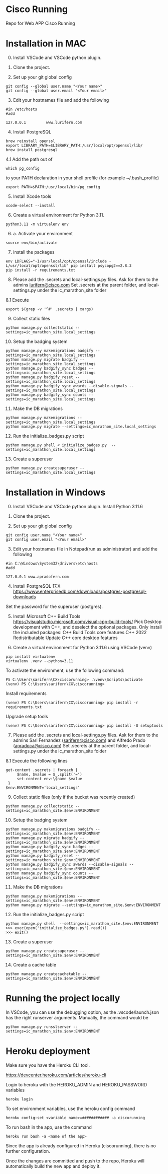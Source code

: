 # Cisco Running

Repo for Web APP Cisco Running

# Installation in MAC

0. Install VSCode and VSCode python plugin.

1. Clone the project.

2. Set up your git global config

``` 
git config --global user.name "<Your name>"     
git config --global user.email "<Your email>"
``` 

3. Edit your hostnames file and add the following

``` 
#in /etc/hosts
#add

127.0.0.1         www.lurifern.com
``` 

4. Install PostgreSQL 

``` 
brew reinstall openssl
export LIBRARY_PATH=$LIBRARY_PATH:/usr/local/opt/openssl/lib/
brew install postgresql
``` 

4.1 Add the path out of 

``` 
which pg_config
``` 
to your PATH declaration in your shell profile (for example ~/.bash_profile)

``` 
export PATH=$PATH:/usr/local/bin/pg_config
``` 
5. Install Xcode tools

``` 
xcode-select --install
``` 

6. Create a virtual environment for Python 3.11.

``` 
python3.11 -m virtualenv env
``` 

6. a. Activate your environment

``` 
source env/bin/activate
```

7. install the packages

``` 
env LDFLAGS="-I/usr/local/opt/openssl/include -L/usr/local/opt/openssl/lib" pip install psycopg2==2.8.3
pip install -r requirements.txt 
``` 

8. Please add the .secrets and local-settings.py files. Ask for them to the admins lurifern@cisco.com
Set .secrets at the parent folder, and local-settings.py under the ic_marathon_site folder

8.1 Execute

``` 
export $(grep -v '^#' .secrets | xargs)
``` 

9. Collect static files

``` 
python manage.py collectstatic --settings=ic_marathon_site.local_settings
``` 

10. Setup the badging system

``` 
python manage.py makemigrations badgify --settings=ic_marathon_site.local_settings
python manage.py migrate badgify --settings=ic_marathon_site.local_settings
python manage.py badgify_sync badges --settings=ic_marathon_site.local_settings
python manage.py badgify_reset --settings=ic_marathon_site.local_settings
python manage.py badgify_sync awards --disable-signals --settings=ic_marathon_site.local_settings
python manage.py badgify_sync counts --settings=ic_marathon_site.local_settings
``` 

11. Make the DB migrations

``` 
python manage.py makemigrations --settings=ic_marathon_site.local_settings
python manage.py migrate --settings=ic_marathon_site.local_settings
```

12. Run the initialize_badges.py script

``` 
python manage.py shell < initialize_badges.py  --settings=ic_marathon_site.local_settings
``` 

13. Create a superuser

``` 
python manage.py createsuperuser --settings=ic_marathon_site.local_settings
```  
# Installation in Windows

0. Install VSCode and VSCode python plugin. Install Python 3.11.6

1. Clone the project.

2. Set up your git global config

``` 
git config user.name "<Your name>"     
git config user.email "<Your email>"
``` 

3. Edit your hostnames file in Notepad(run as administrator) and add the following

``` 
#in C:\Windows\System32\drivers\etc\hosts
#add

127.0.0.1 www.apradofern.com
``` 

4. Install PostgreSQL 17.X https://www.enterprisedb.com/downloads/postgres-postgresql-downloads

Set the password for the superuser (postgres).

5. Install Microsoft C++ Build Tools https://visualstudio.microsoft.com/visual-cpp-build-tools/
Pick Desktop development with C++, and deselect the optional packages. Only install the included packages:
C++ Build Tools core features
C++ 2022 Redistributable Update
C++ core desktop features

6. Create a virtual environment for Python 3.11.6 using VSCode (venv)

``` 
pip install virtualenv
virtualenv .venv --python=3.11
``` 
To activate the environment, use the following command:
``` 
PS C:\Users\sarifern\CX\ciscorunning> .\venv\Scripts\activate
(venv) PS C:\Users\sarifern\CX\ciscorunning> 
``` 
Install requirements
``` 
(venv) PS C:\Users\sarifern\CX\ciscorunning> pip install -r requirements.txt
```

Upgrade setup tools
``` 
(venv) PS C:\Users\sarifern\CX\ciscorunning> pip install -U setuptools
```

7. Please add the .secrets and local-settings.py files. Ask for them to the admins Sari Fernandez (sarifern@cisco.com) and Alfredo Prado (apradoca@cisco.com)
Set .secrets at the parent folder, and local-settings.py under the ic_marathon_site folder

8.1 Execute the following lines

``` 
get-content .secrets | foreach {
     $name, $value = $_.split('=')
     set-content env:\$name $value
 }
$env:ENVIRONMENT='local_settings'
``` 

9. Collect static files (only if the bucket was recently created)

``` 
python manage.py collectstatic --settings=ic_marathon_site.$env:ENVIRONMENT
``` 

10. Setup the badging system

``` 
python manage.py makemigrations badgify --settings=ic_marathon_site.$env:ENVIRONMENT
python manage.py migrate badgify --settings=ic_marathon_site.$env:ENVIRONMENT
python manage.py badgify_sync badges --settings=ic_marathon_site.$env:ENVIRONMENT
python manage.py badgify_reset --settings=ic_marathon_site.$env:ENVIRONMENT
python manage.py badgify_sync awards --disable-signals --settings=ic_marathon_site.$env:ENVIRONMENT
python manage.py badgify_sync counts --settings=ic_marathon_site.$env:ENVIRONMENT
``` 

11. Make the DB migrations

``` 
python manage.py makemigrations --settings=ic_marathon_site.$env:ENVIRONMENT
python manage.py migrate --settings=ic_marathon_site.$env:ENVIRONMENT
```

12. Run the initialize_badges.py script

``` 
python manage.py shell  --settings=ic_marathon_site.$env:ENVIRONMENT
>>> exec(open('initialize_badges.py').read())
>>> exit()
``` 

13. Create a superuser

``` 
python manage.py createsuperuser --settings=ic_marathon_site.$env:ENVIRONMENT
```  

14. Create a cache table
``` 
python manage.py createcachetable --settings=ic_marathon_site.$env:ENVIRONMENT
``` 
# Running the project locally

In VSCode, you can use the debugging option, as the .vscode/launch.json has the right runserver arguments.
Manually, the command would be

``` 
python manage.py runsslserver --settings=ic_marathon_site.$env:ENVIRONMENT
``` 

# Heroku deployment

Make sure you have the Heroku CLI tool.

https://devcenter.heroku.com/articles/heroku-cli

Login to heroku with the HEROKU_ADMIN and HEROKU_PASSWORD variables

``` 
heroku login
``` 

To set environment variables, use the heroku config command

``` 
heroku config:set <variable name>=############ -a ciscorunning
``` 

To run bash in the app, use the command

``` 
heroku run bash -a <name of the app>
``` 

Since the app is already configured in Heroku (ciscorunning), there is no further configuration.

Once the changes are committed and push to the repo, Heroku will automatically build the new app and deploy it.